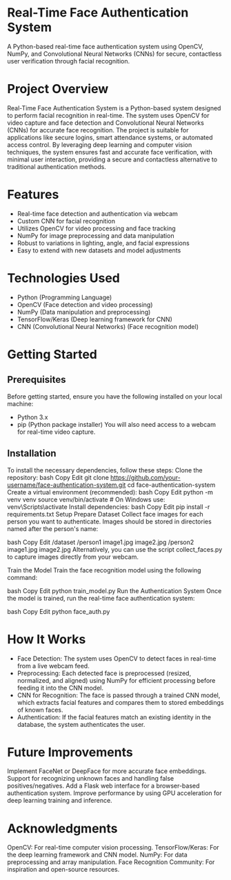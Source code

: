 # Real-Time Face Authentication System
A Python-based real-time face authentication system using OpenCV, NumPy, and Convolutional Neural Networks (CNNs) for secure, contactless user verification through facial recognition.
# Project Overview
Real-Time Face Authentication System is a Python-based system designed to perform facial recognition in real-time. The system uses OpenCV for video capture and face detection and Convolutional Neural Networks (CNNs) for accurate face recognition. The project is suitable for applications like secure logins, smart attendance systems, or automated access control.
By leveraging deep learning and computer vision techniques, the system ensures fast and accurate face verification, with minimal user interaction, providing a secure and contactless alternative to traditional authentication methods.
# Features
* Real-time face detection and authentication via webcam
* Custom CNN for facial recognition
* Utilizes OpenCV for video processing and face tracking
* NumPy for image preprocessing and data manipulation
* Robust to variations in lighting, angle, and facial expressions
* Easy to extend with new datasets and model adjustments

# Technologies Used
* Python (Programming Language)
* OpenCV (Face detection and video processing)
* NumPy (Data manipulation and preprocessing)
* TensorFlow/Keras (Deep learning framework for CNN)
* CNN (Convolutional Neural Networks) (Face recognition model)
# Getting Started
## Prerequisites
Before getting started, ensure you have the following installed on your local machine:
* Python 3.x
* pip (Python package installer)
You will also need access to a webcam for real-time video capture.
## Installation
To install the necessary dependencies, follow these steps:
Clone the repository:
bash
Copy
Edit
git clone https://github.com/your-username/face-authentication-system.git
cd face-authentication-system
Create a virtual environment (recommended):
bash
Copy
Edit
python -m venv venv
source venv/bin/activate  # On Windows use: venv\Scripts\activate
Install dependencies:
bash
Copy
Edit
pip install -r requirements.txt
Setup
Prepare Dataset
Collect face images for each person you want to authenticate. Images should be stored in directories named after the person's name:

bash
Copy
Edit
/dataset
  /person1
    image1.jpg
    image2.jpg
  /person2
    image1.jpg
    image2.jpg
Alternatively, you can use the script collect_faces.py to capture images directly from your webcam.

Train the Model
Train the face recognition model using the following command:

bash
Copy
Edit
python train_model.py
Run the Authentication System
Once the model is trained, run the real-time face authentication system:

bash
Copy
Edit
python face_auth.py
# How It Works
* Face Detection:
The system uses OpenCV to detect faces in real-time from a live webcam feed.
* Preprocessing:
Each detected face is preprocessed (resized, normalized, and aligned) using NumPy for efficient processing before feeding it into the CNN model.
* CNN for Recognition:
The face is passed through a trained CNN model, which extracts facial features and compares them to stored embeddings of known faces.
* Authentication:
If the facial features match an existing identity in the database, the system authenticates the user.
# Future Improvements
Implement FaceNet or DeepFace for more accurate face embeddings.
Support for recognizing unknown faces and handling false positives/negatives.
Add a Flask web interface for a browser-based authentication system.
Improve performance by using GPU acceleration for deep learning training and inference.
# Acknowledgments
OpenCV: For real-time computer vision processing.
TensorFlow/Keras: For the deep learning framework and CNN model.
NumPy: For data preprocessing and array manipulation.
Face Recognition Community: For inspiration and open-source resources.


